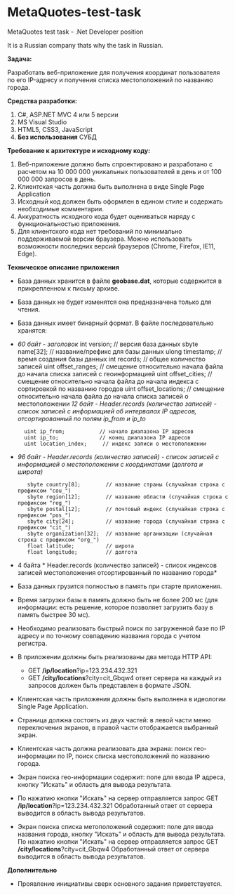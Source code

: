 # MetaQuotes-test-task
MetaQuotes test task - .Net Developer position

It is a Russian company thats why the task in Russian.



**Задача:**

Разработать веб-приложение для получения координат пользователя по его IP-адресу и получения списка местоположений по названию города.

**Средства разработки:**

1. C#, ASP.NET MVC 4 или 5 версии
2. MS Visual Studio
3. HTML5, CSS3, JavaScript
4. **Без использования** СУБД

**Требование к архитектуре и исходному коду:**

1. Веб-приложение должно быть спроектировано и разработано с расчетом на 10 000 000 уникальных пользователей в день и от 100 000 000 запросов в день.
2. Клиентская часть должна быть выполнена в виде Single Page Application
3. Исходный код должен быть оформлен в едином стиле и содержать необходимые комментарии.
4. Аккуратность исходного кода будет оцениваться наряду с функциональностью приложения.
5. Для клиентского кода нет требований по минимально поддерживаемой версии браузера. Можно использовать возможности последних версий браузеров (Chrome, Firefox, IE11, Edge).

**Техническое описание приложения**

* База данных хранится в файле **geobase.dat**, которые содержится в прикрепленном к письму архиве.
* База данных не будет изменятся она предназначена только для чтения.
* База данных имеет бинарный формат. В файле последовательно хранятся:
* *60 байт - заголовок*
        int   version;           // версия база данных
        sbyte name[32];          // название/префикс для базы данных
        ulong timestamp;         // время создания базы данных
        int   records;           // общее количество записей
        uint  offset_ranges;     // смещение относительно начала файла до начала списка записей с геоинформацией
        uint  offset_cities;     // смещение относительно начала файла до начала индекса с сортировкой по названию городов
        uint  offset_locations;  // смещение относительно начала файла до начала списка записей о местоположении
    *12 байт - Header.records (количество записей) - cписок записей с информацией об интервалах IP адресов, отсортированный по полям ip_from и ip_to*

        uint ip_from;           // начало диапазона IP адресов
        uint ip_to;             // конец диапазона IP адресов
        uint location_index;     // индекс записи о местоположении

*    *96 байт - Header.records (количество записей) - cписок записей с информацией о местоположении с координатами (долгота и широта)*

            sbyte country[8];        // название страны (случайная строка с префиксом "cou_")
            sbyte region[12];        // название области (случайная строка с префиксом "reg_")
            sbyte postal[12];        // почтовый индекс (случайная строка с префиксом "pos_")
            sbyte city[24];          // название города (случайная строка с префиксом "cit_")
            sbyte organization[32];  // название организации (случайная строка с префиксом "org_")
            float latitude;          // широта
            float longitude;         // долгота

*    4 байта * Header.records (количество записей) - список индексов записей местоположения отсортированный по названию города*

* База данных грузится полностью в память при старте приложения.
* Время загрузки базы в память должно быть не более 200 мс (для информации: есть решение, которое позволяет загрузить базу в память быстрее 30 мс).
* Необходимо реализовать быстрый поиск по загруженной базе по IP адресу и по точному совпадению названия города с учетом регистра.
* В приложении должны быть реализованы два метода HTTP API:
    - GET **/ip/location**?ip=123.234.432.321
    - GET **/city/locations**?city=cit_Gbqw4
    ответ сервера на каждый из запросов должен быть представлен в формате JSON.
* Клиентская часть приложения должны быть выполнена в идеологии Single Page Application.
* Страница должна состоять из двух частей: в левой части меню переключения экранов, в правой части отображается выбранный экран.
* Клиентская часть должна реализовать два экрана: поиск гео-информации по IP, поиск списка местоположений по названию города.
* Экран поиска гео-информации содержит: поле для ввода IP адреса, кнопку "Искать" и область для вывода результата.
* По нажатию кнопки "Искать" на сервер отправляется запрос GET **/ip/location**?ip=123.234.432.321
Обработанный ответ от сервера выводится в область вывода результатов.
* Экран поиска списка метоположений содержит: поле для ввода названия города, кнопку "Искать" и область для вывода результата.
По нажатию кнопки "Искать" на сервер отправляется запрос GET **/city/locations**?city=cit_Gbqw4
Обработанный ответ от сервера выводится в область вывода результатов.

**Дополнительно**
* Проявление инициативы сверх основного задания приветствуется.